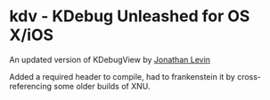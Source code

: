 # kdv - KDebug Unleashed for OS X/iOS

An updated version of KDebugView by [Jonathan Levin](http://newosxbook.com/tools/kdv.html)

Added a required header to compile, had to frankenstein it by cross-referencing some older builds of XNU.